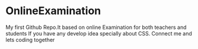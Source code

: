 # OnlineExamination
My first Github Repo.It based on online Examination for both teachers and students If you have any develop idea specially about CSS. Connect me and lets coding together
